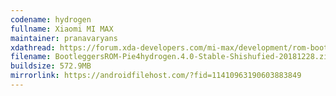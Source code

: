 ```yaml
---
codename: hydrogen
fullname: Xiaomi MI MAX
maintainer: pranavaryans
xdathread: https://forum.xda-developers.com/mi-max/development/rom-bootleggersrom-2-2-t3783863
filename: BootleggersROM-Pie4hydrogen.4.0-Stable-Shishufied-20181228.zip
buildsize: 572.9MB
mirrorlink: https://androidfilehost.com/?fid=11410963190603883849
---
```

